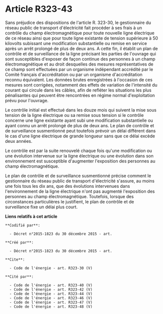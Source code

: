 # Article R323-43

Sans préjudice des dispositions de l'article R. 323-30, le gestionnaire du réseau public de transport d'électricité fait
procéder à ses frais à un contrôle du champ électromagnétique pour toute nouvelle ligne électrique de ce réseau ainsi que
pour toute ligne existante de tension supérieure à 50 kilovolts subissant une modification substantielle ou remise en service
après un arrêt prolongé de plus de deux ans. A cette fin, il établit un plan de contrôle et de surveillance de la ligne
précisant les parties de l'ouvrage qui sont susceptibles d'exposer de façon continue des personnes à un champ
électromagnétique et au droit desquelles des mesures représentatives de ce champ sont effectuées par un organisme indépendant
accrédité par le Comité français d'accréditation ou par un organisme d'accréditation reconnu équivalent. Les données brutes
enregistrées à l'occasion de ces mesures sont corrigées, notamment des effets de variation de l'intensité du courant qui
circule dans les câbles, afin de refléter les situations les plus pénalisantes qui peuvent être rencontrées en régime normal
d'exploitation prévu pour l'ouvrage. 

Le contrôle initial est effectué dans les douze mois qui suivent la mise sous tension de la ligne électrique ou sa remise
sous tension si le contrôle concerne une ligne existante ayant subi une modification substantielle ou ayant connu un arrêt
prolongé de plus de deux ans. Le plan de contrôle et de surveillance susmentionné peut toutefois prévoir un délai différent
dans le cas d'une ligne électrique de grande longueur sans que ce délai excède deux années.

Le contrôle est par la suite renouvelé chaque fois qu'une modification ou une évolution intervenue sur la ligne électrique ou
une évolution dans son environnement est susceptible d'augmenter l'exposition des personnes au champ électromagnétique. 

Le plan de contrôle et de surveillance susmentionné précise comment le gestionnaire du réseau public de transport
d'électricité s'assure, au moins une fois tous les dix ans, que des évolutions intervenues dans l'environnement de la ligne
électrique n'ont pas augmenté l'exposition des personnes au champ électromagnétique. Toutefois, lorsque des circonstances
particulières le justifient, le plan de contrôle et de surveillance fixe un délai plus court.

**Liens relatifs à cet article**

	**Codifié par**:

	  - Décret n°2015-1823 du 30 décembre 2015 - art.

	**Créé par**:

	  - Décret n°2015-1823 du 30 décembre 2015 - art.

	**Cite**:

	  - Code de l'énergie - art. R323-30 (V)

	**Cité par**:

	  - Code de l'énergie - art. R323-40 (V)
	  - Code de l'énergie - art. R323-42 (V)
	  - Code de l'énergie - art. R323-44 (V)
	  - Code de l'énergie - art. R323-46 (V)
	  - Code de l'énergie - art. R323-47 (V)
	  - Code de l'énergie - art. R323-48 (V)
